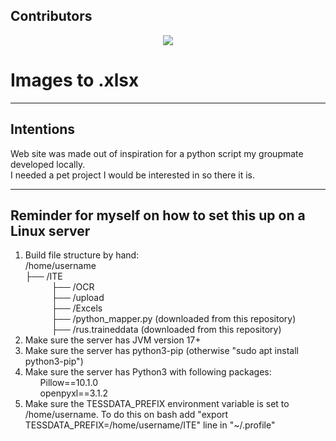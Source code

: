 <h2>Contributors</h2>

<p style="text-align: center;">
<a href = "https://github.com/narcissusTheFlower/image-to-Xlsx/graphs/contributors">
  <img src = "https://contrib.rocks/image?repo=narcissusTheFlower/image-to-Xlsx"/>
</a>
</p>

<h1>Images to .xlsx</h1> 
<hr>
<h2>Intentions</h2>
Web site was made out of inspiration for a python script my groupmate developed locally.<br>
I needed a pet project I would be interested in so there it is.
<hr>
<h2>Reminder for myself on how to set this up on a Linux server</h2>
<ol>
<li>Build file structure by hand:<br>
/home/username<br>
├── /ITE<br>
&ensp;&ensp;&ensp;&ensp;&ensp;&ensp;├── /OCR <br>
&ensp;&ensp;&ensp;&ensp;&ensp;&ensp;├── /upload <br>
&ensp;&ensp;&ensp;&ensp;&ensp;&ensp;├── /Excels <br>
&ensp;&ensp;&ensp;&ensp;&ensp;&ensp;├── /python_mapper.py (downloaded from this repository)<br>
&ensp;&ensp;&ensp;&ensp;&ensp;&ensp;├── /rus.traineddata (downloaded from this repository)<br>
</li>
  
<li>Make sure the server has JVM version 17+</li>
<li>Make sure the server has python3-pip (otherwise "sudo apt install python3-pip")</li>
<li>Make sure the server has Python3 with following packages: 
<ul>Pillow==10.1.0<br>
    openpyxl==3.1.2
</ul></li>
<li>Make sure the TESSDATA_PREFIX environment variable is set to /home/username. To do this on bash add "export TESSDATA_PREFIX=/home/username/ITE" line in "~/.profile"</li>
</ol>



